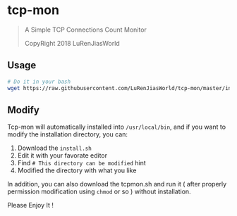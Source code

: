 # tcp-mon

> A Simple TCP Connections Count Monitor
>
> CopyRight 2018 LuRenJiasWorld

## Usage

```bash
# Do it in your bash
wget https://raw.githubusercontent.com/LuRenJiasWorld/tcp-mon/master/install.sh && chmod +x ./install.sh && ./install.sh
```

## Modify

Tcp-mon will automatically installed into `/usr/local/bin`, and if you want to modify the installation directory, you can:

1. Download the `install.sh` 
2. Edit it with your favorate editor
3. Find `# This directory can be modified` hint
4. Modified the directory with what you like

In addition, you can also download the tcpmon.sh and run it ( after properly permission modification using `chmod` or so ) without installation.



Please Enjoy It !